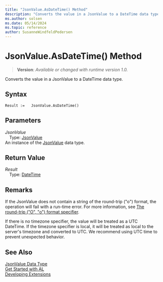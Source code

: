 ```yaml
---
title: "JsonValue.AsDateTime() Method"
description: "Converts the value in a JsonValue to a DateTime data type."
ms.author: solsen
ms.date: 05/14/2024
ms.topic: reference
author: SusanneWindfeldPedersen
---
```

[//]: # (START>DO_NOT_EDIT)
[//]: # (IMPORTANT:Do not edit any of the content between here and the END>DO_NOT_EDIT.)
[//]: # (Any modifications should be made in the .xml files in the ModernDev repo.)
# JsonValue.AsDateTime() Method
> **Version**: _Available or changed with runtime version 1.0._

Converts the value in a JsonValue to a DateTime data type.


## Syntax
```AL
Result :=   JsonValue.AsDateTime()
```
## Parameters
*JsonValue*  
&emsp;Type: [JsonValue](jsonvalue-data-type.md)  
An instance of the [JsonValue](jsonvalue-data-type.md) data type.  

## Return Value
*Result*  
&emsp;Type: [DateTime](../datetime/datetime-data-type.md)  



[//]: # (IMPORTANT: END>DO_NOT_EDIT)

## Remarks 
If the JsonValue does not contain a string of the round-trip ("o") format, the operation will fail with a run-time error. For more information, see [The round-trip ("O", "o") format specifier](/dotnet/standard/base-types/standard-date-and-time-format-strings#the-round-trip-o-o-format-specifier).

If there is no timezone specifier, the value will be treated as a UTC DateTime. If the timezone specifier is local, it will be treated as local to the server's timezone and converted to UTC. We recommend using UTC time to prevent unexpected behavior.

## See Also
[JsonValue Data Type](jsonvalue-data-type.md)  
[Get Started with AL](../../devenv-get-started.md)  
[Developing Extensions](../../devenv-dev-overview.md)